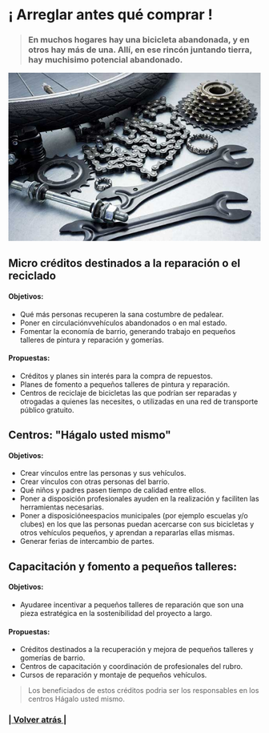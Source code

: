# ¡ Arreglar antes qué comprar ! 

>### En muchos hogares hay una bicicleta abandonada, y en otros hay más de una. Allí, en ese rincón juntando tierra, hay muchisimo potencial abandonado. 

![¡ Arreglar antes qué comprar !](propuestas__comercio__creditos.1.jpg)

## Micro créditos destinados a la reparación o el reciclado

#### Objetivos:
- Qué más personas recuperen la sana costumbre de pedalear. 
- Poner en circulaciónvvehículos abandonados o en mal estado. 
- Fomentar la economía de barrio, generando trabajo en pequeños talleres de pintura y reparación y gomerías. 

#### Propuestas:
- Créditos y planes sin interés para la compra de repuestos.
- Planes de fomento a pequeños talleres de pintura y reparación.
- Centros de reciclaje de bicicletas las que podrían ser reparadas y otrogadas a quienes las necesites, o utilizadas en una red de transporte público gratuito.

## Centros: "Hágalo usted mismo" 

#### Objetivos:
- Crear vínculos entre las personas y sus vehículos. 
- Crear vínculos con otras personas del barrio. 
- Qué niños y padres pasen tiempo de calidad entre ellos. 
- Poner a disposición profesionales ayuden en la realización y faciliten las herramientas necesarias. 
- Poner a disposicióneespacios municipales (por ejemplo escuelas y/o clubes) en los que las personas puedan acercarse con sus bicicletas y otros vehículos pequeños, y aprendan a repararlas ellas mismas.
- Generar ferias de intercambio de partes.
  
## Capacitación y fomento a pequeños talleres:

#### Objetivos:
- Ayudaree incentivar a pequeños talleres de reparación que son una pieza estratégica en la sostenibilidad del proyecto a largo.

#### Propuestas:
- Créditos destinados a la recuperación y mejora de pequeños talleres y gomerías de barrio. 
- Centros de capacitación y coordinación de profesionales del rubro.
- Cursos de reparación y montaje de pequeños vehículos.

> Los beneficiados de estos créditos podria ser los responsables en los centros Hágalo usted mismo.

### [| Volver atrás |](../)
